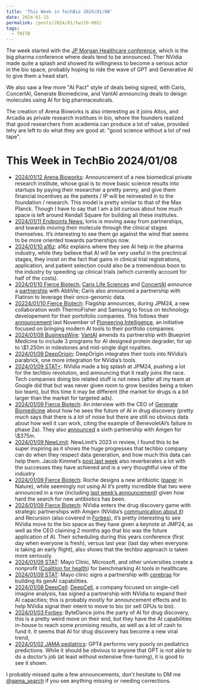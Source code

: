 ```yaml
---
title: 'This Week in TechBio 2024/01/08'
date: 2024-01-15
permalink: /posts/2024/01/twitb-002/
tags:
  - TWITB
---
```


The week started with the [JP Morgan Healthcare conference](https://www.jpmorgan.com/about-us/events-conferences/health-care-conference),
which is the big pharma conference where deals tend to be announced. Ther NVidia made quite a
splash and showed its willingness to become a serious actor in the bio space, probably hoping to
ride the wave of GPT and Generative AI to give them a head start.

We also saw a few more "AI Pact" style of deals being signed, with Caris, ConcertAI, Generate
Biomedicine, and VantAI announcing deals to deisgn molecules using AI for big pharmaceuticals.

The creation of Arena Bioworks is also interesting as it joins Altos, and Arcadia as private
research insititues in bio, where the founders realized that good researchers from academia can
produce a lot of value, provided tehy are left to do what they are good at: "good science without
a lot of red tape".

# This Week in TechBio 2024/01/08

- [2024/01/12 Arena Bioworks](https://www.prnewswire.com/news-releases/arena-bioworks-launches-as-a-privately-funded-fully-independent-biomedical-institute-to-shorten-the-path-from-insight-to-therapeutics-302033563.html):
Announcement of a new biomedical private research institute, whose goal is to move basic science
results into startups by paying their researcher a pretty penny, and give them financial incentives
as the patents / IP will be reinvested in to the foundation / research. This model is pretty similar
to that of the Max Planck. Though I have to say that I am a bit curious about how much space is
left around Kendall Square for building all these institutes.
- [2024/01/11 Endpoints News:](https://endpts.com/jpm24-quick-hits-ionis-on-partnerships-pros-and-cons-novo-ventures-has-600m-to-spend-are-small-molecules-back-more/)
Ionis is moving away from partnerships, and towards moving their molecule through the clinical
stages themselves. It’s interesting to see them go against the wind that seems to be more oriented
towards partnerships now.
- [2024/01/10 a16z](https://a16z.com/ai-jobs-to-be-done-in-life-sciences/): a16z explains where they
see AI help in the pharma industry, while they believe that AI will be very useful in the
preclinical stages, they insist on the fact that gains in clinical trial registrations, application,
and patient selection could also be a tremendous boon to the industry by speeding up clinical trials
(which currently account for half of the costs).
- [2024/01/10 Fierce Biotech:](https://www.fiercebiotech.com/medtech/jpm24-caris-crafts-collabs-abbvie-flatiron-bring-ai-powered-genomic-database-drug)
[Caris Life Sciences](https://www.carislifesciences.com/) and [ConcertAI](https://www.concertai.com/)
announce a [partnership](https://www.carislifesciences.com/about/news-and-media/concertai-and-caris-life-sciences-announce-strategic-agreement-with-abbvie/)
with AbbVie; Caris also announced a partnership with Flatiron to leverage their onco-genomic data.
- [20224/01/10 Fierce Biotech](https://www.fiercebiotech.com/medtech/jpm24-flagship-unveils-tech-focused-initiative-backed-thermo-fisher-samsung-collabs):
Flagship announces, during JPM24, a new collaboration woth ThermoFisher and Samsung to focus on
technology developement for their portofolio companies. This follows their [announcement](https://www.fiercebiotech.com/medtech/flagship-launches-formal-ai-initiative-pioneering-intelligence)
last November of [Pioneering Intelligence](https://www.flagshippioneering.com/pioneering-intelligence),
an initiative focused on bringing modern AI tools to their portfolio companies.
- [2024/01/09 BusinessWire](https://www.businesswire.com/news/home/20240108659035/en/VantAI-Secures-Renewed-Support-from-Blueprint-Medicines-to-Chart-New-Frontiers-in-Induced-Proximity-Drug-Discovery):
[VantAI](https://www.vant.ai/) amends its partnership with Blueprint Medicine to include 3 programs
for AI designed protein degrader, for up to \\$1.250m in milestones and mid-single digit royalties.
- [2024/01/09 DeepOrigin](https://www.deeporigin.com/blog/deep-origin-and-nvidia-help-researchers-save-time-and-money-by-bringing-gpu-accelerated-genomics-tools-to-nextflow):
DeepOrigin integrates their tools into NVidia’s parabrick, one more integration for NVidia’s tools.
- [2024/01/09 STAT+](https://www.statnews.com/2024/01/09/jpm2024-nvidia-says-a-biological-revolution-is-happening-now-but-is-it/):
NVidia made a big splash at JPM24, pushing a lot for the techbio revolution, and announcing that it
really joins the race. Tech companies doing bio related stuff is not news (after all my team at
Google did that but was never given room to grow besides being a token bio team), but this time it
may be different (the market for drugs is a bit larger than the market for targeted ads).
- [2024/01/09 Fierce Biotech](https://www.fiercebiotech.com/biotech/ai-not-panacea-all-drug-discovery-challenges-partnerships-can-be-generates):
An interview with the CEO of [Generate Biomedicine](https://generatebiomedicines.com/) about how
he sees the future of AI in drug discovery (pretty much says that there is a lot of noise but there
are still no obvious data about how well it can work, citing the example of BenevoletAI’s failure in
phase 2a). They also [announced](https://generatebiomedicines.com/news/generatebiomedicines-fortifies-leadership-in-generative-ai)
a sixth partnership with Amgen for \\$375m.
- [2024/01/09 NewLimit](https://blog.newlimit.com/p/2023-year-in-review): NewLimit’s 2023 in review,
I found this to be super inspiring as it shows the huge progresses that techbio company can do when
they respect data generation, and how much this data can help them. Jacob Kimmel’s [post last week](https://blog.jck.bio/p/techbio-is-a-speciation-event)
also reverberates a lot with the successes they have achieved and is a very thoughtful view of the
industry
- [2024/01/09 Fierce Biotech](https://www.fiercebiotech.com/research/roche-designs-new-antibiotic-fight-deadly-baumannii-infections):
Roche designs a new antibiotic ([paper](https://www.nature.com/articles/s41586-023-06799-7) in Nature),
while seemingly not using AI it’s pretty incredible that two were announced in a row (including
[last week’s announcement](https://www.nature.com/articles/s41586-023-06887-8)) given how hard the
search for new antibiotics has been.
- [2024/01/09 Fierce Biotech](https://www.fiercebiotech.com/medtech/nvidia-expands-drug-discovery-footprint-new-amgen-recursion-alliances):
NVidia enters the drug discovery game with strategic partnerships with Amgen (NVidia’s
[communication about it](https://blogs.nvidia.com/blog/genomics-ai-amgen-superpod/)) and Recursion
(also covered in [Forbes](https://www.forbes.com/sites/alexknapp/2024/01/08/recursion-announces-new-generative-ai-platform-to-speed-up-drug-discovery/?sh=4e8bbd3e23d2)),
it’s pretty interesting to see NVidia move to the bio space as they have given a keynote at JMP24,
as well as the CEO claiming 2 months ago that bio was the future application of AI.
Their scheduling during this years conference (first day when everyone is fresh), versus last year
(last day when everyone is taking an early flight), also shows that the techbio approach is taken
more seriously.
- [2024/01/09 STAT](https://www.statnews.com/2024/01/08/ai-tools-health-care-nonprofit-chai-artificial-intelligence/):
Mayo Clinic, Microsoft, and other universities create a nonprofit ([Coalition for health](https://www.coalitionforhealthai.org/))
for benchmarking AI tools in healthcare.
- [2024/01/09 STAT](https://www.statnews.com/2024/01/08/jpm-deal-mayo-clinic-signs-cerebras-ai-technology-partner/):
Mayo clinic signs a partnership with [cerebras](https://www.cerebras.net/) for building its genAI
capabilities.
- [2024/01/08 DeepCell](https://deepcell.com/press-release/deepcell-announces-collaboration-with-nvidia-to-accelerate-use-of-generative-artificial-intelligence-in-single-cell-research/):
[DeepCell](https://deepcell.com/), a company focused on single-cell imagine analysis, has signed a
partnership with NVidia to expand their AI capacities; this is probably mostly for announcement
effects and to help NVidia signal their intent to move to bio (or sell GPUs to bio).
- [2024/01/03 Forbes](https://www.forbes.com/sites/alexandralevine/2024/01/02/tiktok-bytedance-pharmaceuticals-drug-discovery-science-biology-chemistry-ai-china/?sh=6aae38855087):
ByteDance joins the party of AI for drug discovery, this is a pretty weird move on their end, but
they have the AI capabilities in-house to reach some promising results, as well as a lot of cash to
fund it. It seems that AI for drug discovery has become a new viral trend,
- [2024/01/02 JAMA pediatrics](https://jamanetwork.com/journals/jamapediatrics/article-abstract/2813283):
GPT4 performs very poorly on pediatrics predictions. While it should be obvious to anyone that GPT
is not able to do a doctor’s job (at least without extensive fine-tuning), it is good to see it
shown.


I probably missed quite a few announcements, don't hesitate to DM me [@gama_search](https://twitter.com/gama_search)
if you see anything missing or needing corrections.

